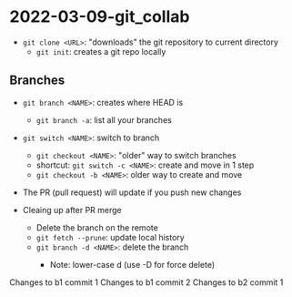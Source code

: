 # 2022-03-09-git_collab

- `git clone <URL>`: "downloads" the git repository to current directory
    - `git init`: creates a git repo locally

## Branches

- `git branch <NAME>`: creates <NAME> where HEAD is
    - `git branch -a`: list all your branches
- `git switch <NAME>`: switch to branch <NAME>
    - `git checkout <NAME>`: "older" way to switch branches
    - shortcut: `git switch -c <NAME>`: create and move in 1 step
    - `git checkout -b <NAME>`: older way to create and move
- The PR (pull request) will update if you push new changes

- Cleaing up after PR merge
    - Delete the branch on the remote
    - `git fetch --prune`: update local history
    - `git branch -d <NAME>`: delete the branch <NAME>
        - Note: lower-case d (use -D for force delete)

Changes to b1 commit 1
Changes to b1 commit 2
Changes to b2 commit 1
